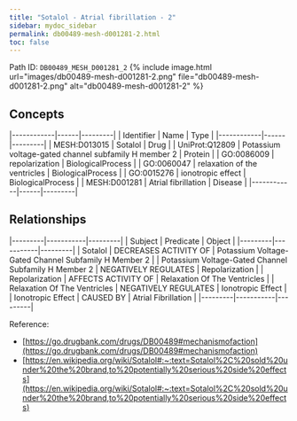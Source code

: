 ```yaml
---
title: "Sotalol - Atrial fibrillation - 2"
sidebar: mydoc_sidebar
permalink: db00489-mesh-d001281-2.html
toc: false 
---
```



Path ID: `DB00489_MESH_D001281_2`
{% include image.html url="images/db00489-mesh-d001281-2.png" file="db00489-mesh-d001281-2.png" alt="db00489-mesh-d001281-2" %}

## Concepts

|------------|------|---------|
| Identifier | Name | Type    |
|------------|------|---------|
| MESH:D013015 | Sotalol | Drug |
| UniProt:Q12809 | Potassium voltage-gated channel subfamily H member 2 | Protein |
| GO:0086009 | repolarization | BiologicalProcess |
| GO:0060047 | relaxation of the ventricles | BiologicalProcess |
| GO:0015276 | ionotropic effect | BiologicalProcess |
| MESH:D001281 | Atrial fibrillation | Disease |
|------------|------|---------|

## Relationships

|---------|-----------|---------|
| Subject | Predicate | Object  |
|---------|-----------|---------|
| Sotalol | DECREASES ACTIVITY OF | Potassium Voltage-Gated Channel Subfamily H Member 2 |
| Potassium Voltage-Gated Channel Subfamily H Member 2 | NEGATIVELY REGULATES | Repolarization |
| Repolarization | AFFECTS ACTIVITY OF | Relaxation Of The Ventricles |
| Relaxation Of The Ventricles | NEGATIVELY REGULATES | Ionotropic Effect |
| Ionotropic Effect | CAUSED BY | Atrial Fibrillation |
|---------|-----------|---------|

Reference: 
  - [https://go.drugbank.com/drugs/DB00489#mechanismofaction](https://go.drugbank.com/drugs/DB00489#mechanismofaction)
  - [https://en.wikipedia.org/wiki/Sotalol#:~:text=Sotalol%2C%20sold%20under%20the%20brand,to%20potentially%20serious%20side%20effects](https://en.wikipedia.org/wiki/Sotalol#:~:text=Sotalol%2C%20sold%20under%20the%20brand,to%20potentially%20serious%20side%20effects)
